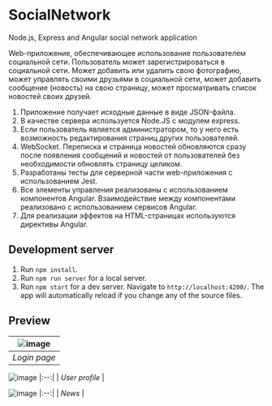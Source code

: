 # SocialNetwork
Node.js, Express and Angular social network application

Web-приложение, обеспечивающее использование пользователем социальной сети. Пользователь может зарегистрироваться в социальной сети. Может добавить или удалить свою фотографию, может управлять своими друзьями в социальной сети, может добавить сообщение (новость) на свою страницу, может просматривать список новостей своих друзей.

1. Приложение получает исходные данные в виде JSON-файла.
2. В качестве сервера используется Node.JS с модулем express.
3. Если пользователь является администратором, то у него есть возможность редактирования страниц других пользователей.
4. WebSocket. Переписка и страница новостей обновляются сразу после появления сообщений и новостей от пользователей без необходимости обновлять страницу целиком.
5. Разработаны тесты для серверной части web-приложения с использованием Jest.
6. Все элементы управления реализованы с использованием компонентов Angular. Взаимодействие между компонентами реализовано с использованием сервисов Angular.
7. Для реализации эффектов на HTML-страницах используются директивы Angular.


## Development server

1. Run `npm install`. 
2. Run `npm run server` for a local server.
3. Run `npm start` for a dev server. Navigate to `http://localhost:4200/`. The app will automatically reload if you change any of the source files.

## Preview

|![image](https://user-images.githubusercontent.com/71726365/221402625-acee1903-8afa-45c9-9006-b29a2c15d996.png)|
|:--:| 
| *Login page* |

![image](https://user-images.githubusercontent.com/71726365/221402686-2f35bf48-319f-49a3-9012-b8e29fd1242d.png)
|:--:| 
| *User profile* |

![image](https://user-images.githubusercontent.com/71726365/221402715-a36b779f-784c-4916-b5d1-b5c79870245b.png)
|:--:| 
| *News* |
